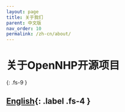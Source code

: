 ```yaml
---
layout: page
title: 关于我们
parent: 中文版
nav_order: 10
permalink: /zh-cn/about/
---
```


# 关于OpenNHP开源项目
{: .fs-9 }

[English](/about/){: .label .fs-4 }
---


